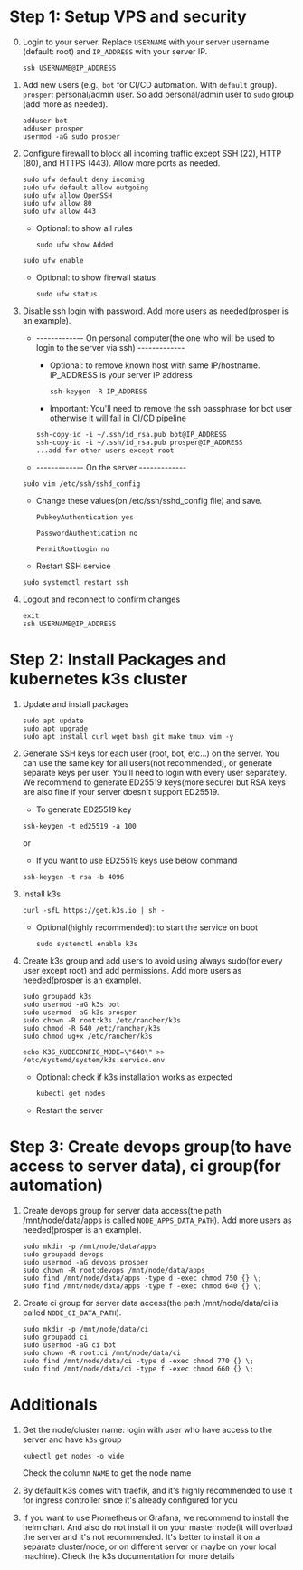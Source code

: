 # Step 1: Setup VPS and security

0. Login to your server. Replace `USERNAME` with your server username (default: root) and `IP_ADDRESS` with your server IP.

   ```
   ssh USERNAME@IP_ADDRESS
   ```

1. Add new users (e.g., `bot` for CI/CD automation. With `default` group). `prosper`: personal/admin user. So add personal/admin user to `sudo` group (add more as needed).

   ```
   adduser bot
   adduser prosper
   usermod -aG sudo prosper
   ```

2. Configure firewall to block all incoming traffic except SSH (22), HTTP (80), and HTTPS (443). Allow more ports as needed.

   ```
   sudo ufw default deny incoming
   sudo ufw default allow outgoing
   sudo ufw allow OpenSSH
   sudo ufw allow 80
   sudo ufw allow 443
   ```

   - Optional: to show all rules
     ```
     sudo ufw show Added
     ```

   ```
   sudo ufw enable
   ```

   - Optional: to show firewall status
     ```
     sudo ufw status
     ```

3. Disable ssh login with password. Add more users as needed(prosper is an example).

   - ------------- On personal computer(the one who will be used to login to the server via ssh) -------------

     - Optional: to remove known host with same IP/hostname. IP_ADDRESS is your server IP address
       ```
       ssh-keygen -R IP_ADDRESS
       ```
     - Important: You'll need to remove the ssh passphrase for bot user otherwise it will fail in CI/CD pipeline

     ```
     ssh-copy-id -i ~/.ssh/id_rsa.pub bot@IP_ADDRESS
     ssh-copy-id -i ~/.ssh/id_rsa.pub prosper@IP_ADDRESS
     ...add for other users except root
     ```

   - ------------- On the server -------------

   ```
   sudo vim /etc/ssh/sshd_config
   ```

   - Change these values(on /etc/ssh/sshd_config file) and save.

     ```
     PubkeyAuthentication yes

     PasswordAuthentication no

     PermitRootLogin no
     ```

   - Restart SSH service

   ```
   sudo systemctl restart ssh
   ```

4. Logout and reconnect to confirm changes

   ```
   exit
   ssh USERNAME@IP_ADDRESS
   ```

# Step 2: Install Packages and kubernetes k3s cluster

1. Update and install packages

   ```
   sudo apt update
   sudo apt upgrade
   sudo apt install curl wget bash git make tmux vim -y
   ```

2. Generate SSH keys for each user (root, bot, etc...) on the server. You can use the same key for all users(not recommended), or generate separate keys per user. You'll need to login with every user separately. We recommend to generate ED25519 keys(more secure) but RSA keys are also fine if your server doesn't support ED25519.

   - To generate ED25519 key

   ```
   ssh-keygen -t ed25519 -a 100
   ```

   or

   - If you want to use ED25519 keys use below command

   ```
   ssh-keygen -t rsa -b 4096
   ```

3. Install k3s

   ```
   curl -sfL https://get.k3s.io | sh -
   ```

   - Optional(highly recommended): to start the service on boot
     ```
     sudo systemctl enable k3s
     ```

4. Create k3s group and add users to avoid using always sudo(for every user except root) and add permissions. Add more users as needed(prosper is an example).

   ```
   sudo groupadd k3s
   sudo usermod -aG k3s bot
   sudo usermod -aG k3s prosper
   sudo chown -R root:k3s /etc/rancher/k3s
   sudo chmod -R 640 /etc/rancher/k3s
   sudo chmod ug+x /etc/rancher/k3s
   ```

   ```
   echo K3S_KUBECONFIG_MODE=\"640\" >> /etc/systemd/system/k3s.service.env
   ```

   - Optional: check if k3s installation works as expected

     ```
     kubectl get nodes
     ```

   - Restart the server

# Step 3: Create devops group(to have access to server data), ci group(for automation)

1. Create devops group for server data access(the path /mnt/node/data/apps is called `NODE_APPS_DATA_PATH`). Add more users as needed(prosper is an example).

   ```
   sudo mkdir -p /mnt/node/data/apps
   sudo groupadd devops
   sudo usermod -aG devops prosper
   sudo chown -R root:devops /mnt/node/data/apps
   sudo find /mnt/node/data/apps -type d -exec chmod 750 {} \;
   sudo find /mnt/node/data/apps -type f -exec chmod 640 {} \;
   ```

1. Create ci group for server data access(the path /mnt/node/data/ci is called `NODE_CI_DATA_PATH`).

   ```
   sudo mkdir -p /mnt/node/data/ci
   sudo groupadd ci
   sudo usermod -aG ci bot
   sudo chown -R root:ci /mnt/node/data/ci
   sudo find /mnt/node/data/ci -type d -exec chmod 770 {} \;
   sudo find /mnt/node/data/ci -type f -exec chmod 660 {} \;
   ```

# Additionals

1. Get the node/cluster name: login with user who have access to the server and have `k3s` group

   ```
   kubectl get nodes -o wide
   ```

   Check the column `NAME` to get the node name

2. By default k3s comes with traefik, and it's highly recommended to use it for ingress controller since it's already configured for you

3. If you want to use Prometheus or Grafana, we recommend to install the helm chart. And also do not install it on your master node(it will overload the server and it's not recommended. It's better to install it on a separate cluster/node, or on different server or maybe on your local machine). Check the k3s documentation for more details
